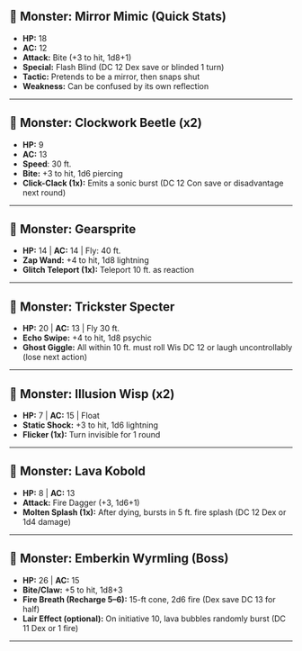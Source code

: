 ## 👹 Monster: Mirror Mimic (Quick Stats)

- **HP:** 18  
- **AC:** 12  
- **Attack:** Bite (+3 to hit, 1d8+1)  
- **Special:** Flash Blind (DC 12 Dex save or blinded 1 turn)  
- **Tactic:** Pretends to be a mirror, then snaps shut  
- **Weakness:** Can be confused by its own reflection

---

## 👹 Monster: Clockwork Beetle (x2)

- **HP:** 9 
- **AC:** 13
- **Speed**: 30 ft.  
- **Bite:** +3 to hit, 1d6 piercing  
- **Click-Clack (1x):** Emits a sonic burst (DC 12 Con save or disadvantage next round)

---

## 👹 Monster: Gearsprite

- **HP:** 14 | **AC:** 14 | Fly: 40 ft.  
- **Zap Wand:** +4 to hit, 1d8 lightning  
- **Glitch Teleport (1x):** Teleport 10 ft. as reaction

---

## 👹 Monster: Trickster Specter

- **HP:** 20 | **AC:** 13 | Fly 30 ft.  
- **Echo Swipe:** +4 to hit, 1d8 psychic  
- **Ghost Giggle:** All within 10 ft. must roll Wis DC 12 or laugh uncontrollably (lose next action)

---

## 👹 Monster: Illusion Wisp (x2)

- **HP:** 7 | **AC:** 15 | Float  
- **Static Shock:** +3 to hit, 1d6 lightning  
- **Flicker (1x):** Turn invisible for 1 round

---

## 👹 Monster: Lava Kobold

- **HP:** 8 | **AC:** 13  
- **Attack:** Fire Dagger (+3, 1d6+1)  
- **Molten Splash (1x):** After dying, bursts in 5 ft. fire splash (DC 12 Dex or 1d4 damage)

---

## 🐉 Monster: Emberkin Wyrmling (Boss)

- **HP:** 26 | **AC:** 15  
- **Bite/Claw:** +5 to hit, 1d8+3  
- **Fire Breath (Recharge 5–6):** 15-ft cone, 2d6 fire (Dex save DC 13 for half)  
- **Lair Effect (optional):** On initiative 10, lava bubbles randomly burst (DC 11 Dex or 1 fire)

---